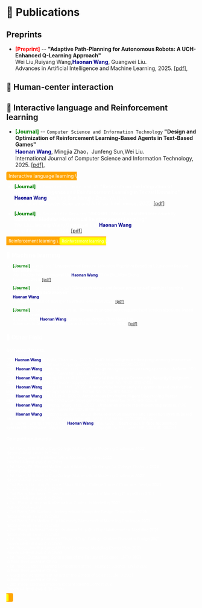 
# 📝 Publications 

## Preprints 
- <span style="color:red; font-weight:bold;">[Preprint]</span> 
--  **"Adaptive Path-Planning for Autonomous Robots: A UCH-Enhanced Q-Learning Approach"**  
Wei Liu,Ruiyang Wang,<span style="color:darkblue">**Haonan Wang**</span>, Guangwei Liu.\
Advances in Artificial Intelligence and Machine Learning, 2025. [[pdf]](https://arxiv.org/abs/2501.05411),
## 📕 Human-center interaction 

## 📕 Interactive language and Reinforcement learning

- <span style="color:green; font-weight:bold;">[Journal]</span> 
-- ``Computer Science and Information Technology`` **"Design and Optimization of Reinforcement Learning-Based Agents in Text-Based Games"**  
<span style="color:darkblue">**Haonan Wang**</span>, Mingjia Zhao，Junfeng Sun,Wei Liu.\
International Journal of Computer Science and Information Technology, 2025. [[pdf]](https://wepub.org/index.php/IJCSIT/article/view/5152),
<span style="background-color:orange; color:white; padding:4px 6px; border-radius:4px; font-size:90%;">
  Interactive language learning \
  
- <span style="color:green; font-weight:bold;">[Journal]</span> 
-- ``Computer Science and AI`` **"Research on the Integration of Embodied Intelligence and Reinforcement Learning in Textual Domains"**  
<span style="color:darkblue">**Haonan Wang**</span>,Junfeng Sun,Mingjia Zhao, Wei Liu.\
Journal of Computer Science and Artificial Intelligence, 2025. [[pdf]](),

- <span style="color:green; font-weight:bold;">[Journal]</span> 
-- ``Scientific Reports`` **"IM3HRL: Model-assisted Intrinsically Motivated Modular Hierarchical Reinforcement Learning"**  
Wei Liu,Jiaxiang Wang,Guangwei Liu, <span style="color:darkblue">**Haonan Wang**</span>.\
Scientific Reports, 2024. [[pdf]](https://www.researchsquare.com/article/rs-4299675/v1),
<span style="background-color:orange; color:white; padding:4px 6px; border-radius:4px; font-size:90%;">
  Reinforcement learning \
<span style="background-color:yellow; color:white; padding:4px 6px; border-radius:4px; font-size:90%;">
  Reinforcement learning \
  
## 📙 Machine learning

- <span style="color:green; font-weight:bold;">[Journal]</span> 
-- ``Plos one`` **"Unsupervised Feature Selection Algorithm Based on L2,p-norm Feature Reconstruction"**  
  Wei Liu,Qian Ning,Guangwei Liu,<span style="color:darkblue">**Haonan Wang**</span> ,Yixin Zhu,Miao Zhong.\
Plos one, 2025. [[pdf]](https://journals.plos.org/plosone/article?id=10.1371/journal.pone.0318431)

- <span style="color:green; font-weight:bold;">[Journal]</span> 
-- ``Scientific Journal`` **"Research status and future prospects of machine learning algorithm in big data analysis"**  
  <span style="color:darkblue">**Haonan Wang**</span>.\
Scientific Journal of Intelligent Systems Research,2022. [[pdf]](https://www.clausiuspress.com/article/1212.html),

- <span style="color:green; font-weight:bold;">[Journal]</span> 
-- ``Advances in AI and ML`` **"Research on geometric figure classification algorithm based on Deep Learning"**  
  Ruiyang Wang,<span style="color:darkblue">**Haonan Wang**</span>,Junfeng Sun,Mingjia Zhao,Meng Liu.\
Advances in Artificial Intelligence and Machine Learning, 2022. [[pdf]](https://arxiv.org/abs/2404.16561),

## 📗 Other Field
### Software Patents:
[P.1] <span style="color:darkblue">**Haonan Wang**</span>, Mingjia, Zhao, et al. (2022). **Artificial intelligence robot programming interactive control
system**. PRC Software Copyright Patent, Patent No. 2022SR1053901.\
[P.2] <span style="color:darkblue">**Haonan Wang**</span>, Junfeng, Sun, et al. (2022). **Image recognition processing operation platform**. PRC Software
Copyright Patent, Patent No. 2022SR1052419.\
[P.3] <span style="color:darkblue">**Haonan Wang**</span>, Chang, Liu, et al. (2022). **Artificial Intelligence Community Security Equipment Monitoring
System**. PRC Software Copyright Patent, Patent No. 2022SR1052492.\
[P.4] <span style="color:darkblue">**Haonan Wang**</span>, Meng, Liu, et al. (2022). **A network behavior analysis system based on machine
learning**. PRC Software Copyright Patent, Patent No. 2022SR1049807.\
[P.5] <span style="color:darkblue">**Haonan Wang**</span>, Chi, Li, et al. (2022). **Autonomous Driving Intelligent Dispatching Center Management
System**. PRC Software Copyright Patent, Patent No. 2022SR1052526.\
[P.6] <span style="color:darkblue">**Haonan Wang**</span>, Ruiyang, Wang, et al. (2022). **Unmanned shortest path planning system**. PRC Software
Copyright Patent, Patent No.2022SR0935020.\
[P.7] <span style="color:darkblue">**Haonan Wang**</span>, Junfeng Sun, et al. (2022). **Data operation analysis and collection system based on machine
learning**. PRC Software Copyright Patent, Patent No. 2022SR1052428.\
[P.8] Jiawei, Zhang, Pengyu, Cai, <span style="color:darkblue">**Haonan Wang**</span>, et al. (2021). **Staff check-in face recognition system**.PRC Software
Copyright. PRC Software Copyright Patent, Patent No. 2021SR0699354.

### Competition Awards:
• 1st Place, 12th MathorCup College Mathematical Modeling Challenge 2022\
National-level award in China\
• 1st Place, Liaoning Mathematical Modeling Contest 2022\
Provincial-level award in China\
• 1st Place, 7th Shuwei Mathematical Modeling Challenge for College Students 2022\
National-level award in China\
• 1st Place, 12th MathorCup College Mathematical Modeling Challenge 2022\
National-level award in China\
• 3rd Place, Liaoning Province "Shuo Ri Cup" College Student Computer Design 2022\
Provincial-level award in China\
• 3rd Place, Northeast Three Provinces Mathematical Modeling Competition 2022\
Provincial-level award in China\
• 2nd Place, American Mathematical Contest in Modeling 2022\
International award\
• 3rd Place, 14th National Undergraduate Computer Design Competition 2021\
National-level award in China\
• 3rd Place, 11th Mathor Cup University Mathematical Modeling Challenge 2021\
National-level award in China\
• 2nd Place, National College Students "Hua Shu Cup" Mathematical Modeling 2021\
National-level award in China\
• 1st Place, Liaoning Province "Shuo Ri Cup" College Student Computer Design 2021\
Provincial-level award in China,\
• 1st Place, Liaoning AgricuLNTUral Economic Modeling Competition 2021\
Provincial-level award in China\
• 1st Place, Outstanding Scholarship of the Faculty of Science, LNTU 2021\
School-level award in China\
• 1st Place, Career Planning Competition of the Faculty of Science, LNTU 2021\
School-level award in China\
• Academic Achievement Award of the School of Science, LNTU 2021\
School-level award in China\
• 2nd Place, Liaoning Mathematical Modeling Contest 2021\
Provincial-level award for China














